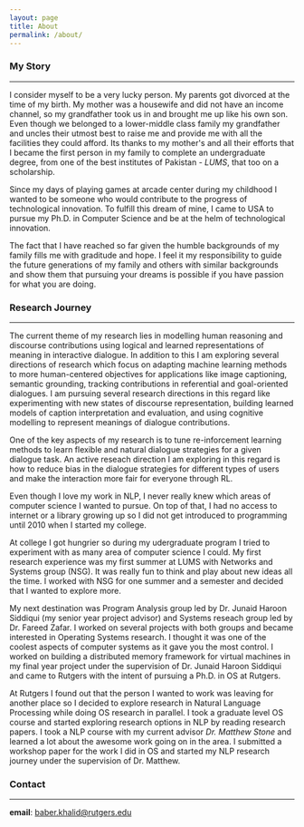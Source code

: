 ```yaml
---
layout: page
title: About
permalink: /about/
---
```

### My Story
***
I consider myself to be a very lucky person. My parents got divorced at the time of my birth. My mother was a housewife and did not have an income channel, so my grandfather took us in and brought me up like his own son. Even though we belonged to a lower-middle class family my grandfather and uncles their utmost best to raise me and provide me with all the facilities they could afford. Its thanks to my mother's and all their efforts that I became the first person in my family to complete an undergraduate degree, from one of the best institutes of Pakistan - *LUMS*, that too on a scholarship.  

Since my days of playing games at arcade center during my childhood I wanted to be someone who would contribute to the progress of technological innovation. To fulfill this dream of mine, I came to USA to pursue my Ph.D. in Computer Science and be at the helm of technological innovation.  

The fact that I have reached so far given the humble backgrounds of my family fills me with graditude and hope. I feel it my responsibility to guide the future generations of my family and others with similar backgrounds and show them that pursuing your dreams is possible if you have passion for what you are doing.
<!-- I used to visit a gaming arcade after school daily which was my first interaction with a digital form of technology. I saved my pocket money for 5 years and got my first computer in 2006 on which I loved to play NeoGeo and Mame32 games. I graduated my matriculation from a local school in 2010 and got admitted to one of the best colleges of Pakistan - GCU in *Intermediate in Computer Science (ICS)* program. This was the first time I played around with computer programs. I fell in love with this mathematical art-form and found that for me it was easier to translate thoughts into code than in words.  

After graduating college, I wanted to join the LUMS Computer Science program but it was too expensive for my family to bear. I had heard about a highly competitive scholarship program at LUMS - *National Outreach Program* during my final year of college which funded the full undergraduate program of deserving students. The funny thing is that I heard about it at an arcade from one of the friends of my best friend. Anyways I applied for the scholarship and got it. I got a chance to work with many brilliant computer scientists at LUMS who shaped my thinking about this amazing area specially my advisor - Dr. Junaid Haroon Siddiqui. I graduated with *High Distinction* and started my Ph.D. journey at Rutgers.  -->
### Research Journey
***
The current theme of my research lies in modelling human reasoning and discourse contributions using logical and learned representations of meaning in interactive dialogue. In addition to this I am exploring several directions of research which focus on adapting machine learning methods to more human-centered objectives for applications like image captioning, semantic grounding, tracking contributions in referential and goal-oriented dialogues. I am pursuing several research directions in this regard like experimenting with new states of discourse representation, building learned models of caption interpretation and evaluation, and using cognitive modelling to represent meanings of dialogue contributions.  

One of the key aspects of my research is to tune re-inforcement learning methods to learn flexible and natural dialogue strategies for a given dialogue task. An active reseach direction I am exploring in this regard is how to reduce bias in the dialogue strategies for different types of users and make the interaction more fair for everyone through RL.  

Even though I love my work in NLP, I never really knew which areas of computer science I wanted to pursue. On top of that, I had no access to internet or a library growing up so I did not get introduced to programming until 2010 when I started my college.  

At college I got hungrier so during my udergraduate program I tried to experiment with as many area of computer science I could. My first research experience was my first summer at LUMS with Networks and Systems group (NSG). It was really fun to think and play about new ideas all the time. I worked with NSG for one summer and a semester and decided that I wanted to explore more.  

My next destination was Program Analysis group led by Dr. Junaid Haroon Siddiqui (my senior year project advisor) and Systems reseach group led by Dr. Fareed Zafar. I worked on several projects with both groups and became interested in Operating Systems research. I thought it was one of the coolest aspects of computer systems as it gave you the most control. I worked on building a distributed memory framework for virtual machines in my final year project under the supervision of Dr. Junaid Haroon Siddiqui and came to Rutgers with the intent of pursuing a Ph.D. in OS at Rutgers. 

At Rutgers I found out that the person I wanted to work was leaving for another place so I decided to explore research in Natural Language Processing while doing OS research in parallel. I took a graduate level OS course and started exploring research options in NLP by reading research papers. I took a NLP course with my current advisor *Dr. Matthew Stone* and learned a lot about the awesome work going on in the area. I submitted a workshop paper for the work I did in OS and started my NLP research journey under the supervision of Dr. Matthew.

### Contact
***
**email**: baber.khalid@rutgers.edu